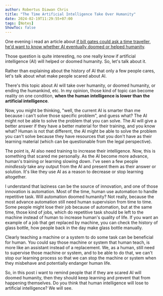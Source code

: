 ```yaml
---
author: Robertus Diawan Chris
title: "The Time Artificial Intelligence Take Over Humanity"
date: 2024-02-19T11:29:55+07:00
tags: [Notes]
ShowToc: false
---
```


One evening i read an article about [if bill gates could ask a time traveller,
he'd want to know whether AI eventually doomed or helped
humanity](https://finance.yahoo.com/news/bill-gates-could-ask-time-152241140.html).

Those question is quite interesting, no one really know if artificial
intelligence (AI) will helped or doomed humanity. So, let's talk about it.

Rather than explaining about the history of AI that only a few people cares,
let's talk about what make people scared about AI.

There's this topic about AI will take over humanity, or doomed humanity, or
ending the humankind, etc. In my opinion, those kind of topic can become reality
on one condition, **when the human intelligence is lower than the artificial
intelligence**.

Now, you might be thinking, "well, the current AI is smarter than me because i
can't solve those specific problem", and guess what? The AI might not be able
to solve the problem that you can solve. The AI will give a better answer if
they have a better material for their training, and you know what? Human is
not that different, the AI might be able to solve the problem you can't solve
because they have resources that you don't have as their learning material
(which can be questionable from the legal perspective).

The point is, AI also need training to increase their intelligence. Now, this
is something that scared me personally. As the AI become more advance, human's
training or learning slowing down. I've seen a few people *mindlessly* take
any output from the AI and present them as their answer or solution. It's like
they use AI as a reason to decrease or stop learning altogether.

I understand that laziness can be the source of innovation, and one of those
innovation is automation. Most of the time, human use automation to handle
repetitive task. Will automation doomed humanity? Not really, because the most
advance automation still need human supervision from time to time. Some people
might lose their job because of automation, but at the same time, those kind
of jobs, which do repetitive task should be left to the machine instead of
human to increase human's quality of life. If you want an example of a job
that get replaced by machine, you can check the history of glass bottle, how
people back in the day make glass bottle manually.

Clearly teaching a machine or a system to do some task can be beneficial for
human. You could say those machine or system that human teach, is more like an
assistant instead of a replacement. We, as a human, still need to supervise those
machine or system, and to be able to do that, we can't stop our learning process
so that we can stop the machine or system when they misbehave and potentially
endanger human life.

So, in this post i want to remind people that if they are scared AI will
doomed humanity, then they should keep learning and prevent that from
happening themselves. Do you think that human intelligence will lose to
artificial intelligence? We will see.
